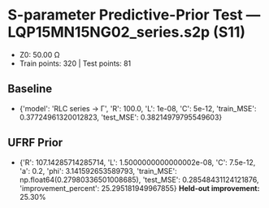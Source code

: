 # S-parameter Predictive-Prior Test — LQP15MN15NG02_series.s2p (S11)
- Z0: 50.00 Ω
- Train points: 320  |  Test points: 81

## Baseline
- {'model': 'RLC series -> Γ', 'R': 100.0, 'L': 1e-08, 'C': 5e-12, 'train_MSE': 0.37724961320012823, 'test_MSE': 0.38214979795549603}

## UFRF Prior
- {'R': 107.14285714285714, 'L': 1.5000000000000002e-08, 'C': 7.5e-12, 'a': 0.2, 'phi': 3.141592653589793, 'train_MSE': np.float64(0.27980336501008685), 'test_MSE': 0.28548431124121876, 'improvement_percent': 25.295181949967855}
**Held-out improvement:** 25.30%